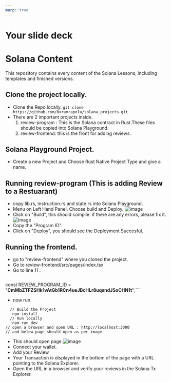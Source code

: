 ```yaml
---
marp: true
---
```


# Your slide deck
# Solana Content

This repository contains every content of the Solana Lessons, including templates and finished versions.

## Clone the project locally.
 - Clone the Repo locally. `git clone https://github.com/0xramrapolu/solana_projects.git`
 - There are 2 important projects inside.
     1) review-program : This is the Solana contract in Rust.These files should be copied into Solana Playground.
     2) review-frontend: this is the front for adding reviews.

## Solana Playground Project.
 - Create a new Project and Choose Rust Native Project Type and give a name.

## Running review-program (This is adding Review to a Restuarant)
 - copy lib.rs, instruction.rs and state.rs into  Solana Playground.
 - Menu on Left Hand Panel, Choose build and Deploy.
   ![image](https://github.com/user-attachments/assets/44f49493-8b95-4df6-89ee-dcecac4f6b35)
 - Click on "Build", this should compile. if there are any errors, please fix it.
   ![image](https://github.com/user-attachments/assets/20b1347d-ca2f-4b0a-b959-eb305377299d)
 - Copy the "Program ID".
 - Click on "Deploy", you should see the Deployment Succesful.

## Running the frontend.
 - go to "review-frontend" where you cloned the project.
 - Go to review-frontend/src/pages/index.tsx
 - Go to line 11 :
   ```//Replace with your own Program_id, you just copied on Solana Playground, refer above Image.
const REVIEW_PROGRAM_ID = "**CmMbZTFZSHk1vAtGb1RCn4ueJBcHLr8uqsndJSoCHN1t**";```
 - now run
```
  // Build the Project
   npm install
  // Run locally
   npm run dev
// open a browser and open URL : http://localhost:3000
// and below page should open as per image.
```
- This should open page
![image](https://github.com/user-attachments/assets/65799c83-36f9-4f89-ba74-8da15a62ba72)
- Connect your wallet.
- Add your Review
- Your Transaction is displayed in the bottom of the page with a URL pointing to the Solana Explorer.
- Open the URL in a browser and verify your reviews in the Solana Tx Explorer.

